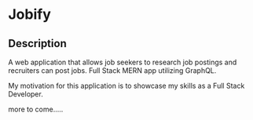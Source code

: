 # Jobify

## Description

A web application that allows job seekers to research job postings and recruiters can post jobs. Full Stack MERN app utilizing GraphQL.

My motivation for this application is to showcase my skills as a Full Stack Developer.

more to come.....
